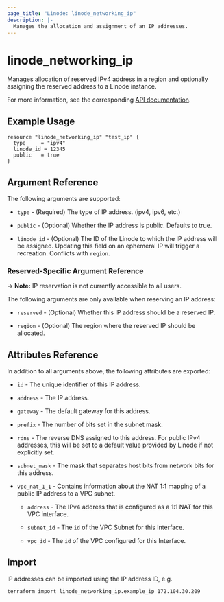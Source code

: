 ```yaml
---
page_title: "Linode: linode_networking_ip"
description: |-
  Manages the allocation and assignment of an IP addresses.
---
```


# linode\_networking\_ip

Manages allocation of reserved IPv4 address in a region and optionally assigning the reserved address to a Linode instance.

For more information, see the corresponding [API documentation](https://techdocs.akamai.com/linode-api/reference/post-allocate-ip).

## Example Usage

```hcl
resource "linode_networking_ip" "test_ip" {
  type     = "ipv4"
  linode_id = 12345
  public   = true
}
```

## Argument Reference

The following arguments are supported:

* `type` - (Required) The type of IP address. (ipv4, ipv6, etc.)

* `public` - (Optional) Whether the IP address is public. Defaults to true.

* `linode_id` - (Optional) The ID of the Linode to which the IP address will be assigned. Updating this field on an ephemeral IP will trigger a recreation. Conflicts with `region`.

### Reserved-Specific Argument Reference

-> **Note:** IP reservation is not currently accessible to all users.

The following arguments are only available when reserving an IP address:

* `reserved` - (Optional) Whether this IP address should be a reserved IP.

* `region` - (Optional) The region where the reserved IP should be allocated.

## Attributes Reference

In addition to all arguments above, the following attributes are exported:

* `id` - The unique identifier of this IP address.

* `address` - The IP address.

* `gateway` - The default gateway for this address.

* `prefix` - The number of bits set in the subnet mask.

* `rdns` - The reverse DNS assigned to this address. For public IPv4 addresses, this will be set to a default value provided by Linode if not explicitly set.

* `subnet_mask` - The mask that separates host bits from network bits for this address.

* `vpc_nat_1_1` - Contains information about the NAT 1:1 mapping of a public IP address to a VPC subnet.

  * `address` - The IPv4 address that is configured as a 1:1 NAT for this VPC interface.

  * `subnet_id` - The `id` of the VPC Subnet for this Interface.

  * `vpc_id` - The `id` of the VPC configured for this Interface.

## Import

IP addresses can be imported using the IP address ID, e.g.

```sh
terraform import linode_networking_ip.example_ip 172.104.30.209
```

